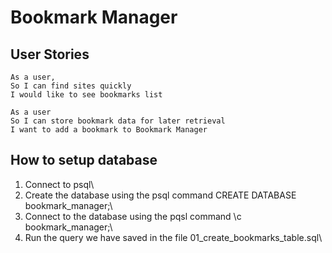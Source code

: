 # Bookmark Manager
## User Stories
```
As a user,
So I can find sites quickly
I would like to see bookmarks list
```

```
As a user
So I can store bookmark data for later retrieval
I want to add a bookmark to Bookmark Manager
```
## How to setup database
1. Connect to psql\
2. Create the database using the psql command CREATE DATABASE bookmark_manager;\
3. Connect to the database using the pqsl command \c bookmark_manager;\
4. Run the query we have saved in the file 01_create_bookmarks_table.sql\